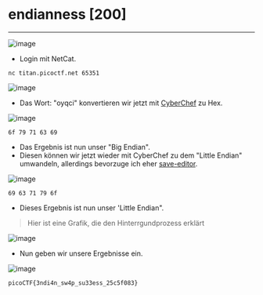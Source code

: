 # endianness [200]
---
![image](https://github.com/HAW-THL/Write-ups/assets/90260119/d009728f-0cd7-4c64-8190-b09366167d26)

- Login mit NetCat.

```
nc titan.picoctf.net 65351
```

![image](https://github.com/HAW-THL/Write-ups/assets/90260119/4c44322b-b4d6-4ba9-a282-221b101ec460)

- Das Wort: "oyqci" konvertieren wir jetzt mit [CyberChef](https://gchq.github.io/CyberChef/) zu Hex.

![image](https://github.com/HAW-THL/Write-ups/assets/90260119/8376a717-4bb9-46ae-87df-629659e142d6)

```
6f 79 71 63 69
```
- Das Ergebnis ist nun unser "Big Endian".
- Diesen können wir jetzt wieder mit CyberChef zu dem "Little Endian" umwandeln, allerdings bevorzuge ich eher [save-editor](https://www.save-editor.com/tools/wse_hex.html).

![image](https://github.com/HAW-THL/Write-ups/assets/90260119/30454a29-3422-49fc-add9-df2c9aacbaeb)

```
69 63 71 79 6f
```
- Dieses Ergebnis ist nun unser 'Little Endian".

> Hier ist eine Grafik, die den Hinterrgundprozess erklärt

![image](https://github.com/HAW-THL/Write-ups/assets/90260119/74078ce7-7d82-42d4-bcdf-398062de5ca4)

- Nun geben wir unsere Ergebnisse ein.

![image](https://github.com/HAW-THL/Write-ups/assets/90260119/6263976c-a267-4969-a5f4-eab044162ac3)

```
picoCTF{3ndi4n_sw4p_su33ess_25c5f083}
```
